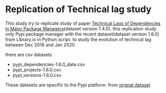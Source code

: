 # Replication of Technical lag study

  This study try to replicate study of paper [Technical Lags of Dependencies in Major Package Managers](https://www.researchgate.net/publication/344754919_Technical_Lag_of_Dependencies_in_Major_Package_Managersthis)(dataset version 1.4.0).
this replication study only Pypi package manager with the recent dataset(dataset version 1.6.0) from Library.io in Python script. to study the evolution of technical lag between Dec 2018 and Jan 2020

there are csv datasets
+ pypi_dependencies-1.6.0_date.csv
+ pypi_projects-1.6.0.csv
+ pypi_versions-1.6.0.csv
  
These datasets are specific to the Pypi platform. from [orignal dataset](https://zenodo.org/record/3626071#.YLoKPIXivIU)
  
  


